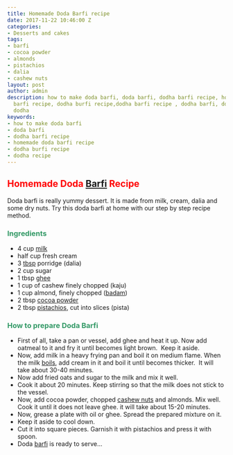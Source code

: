 ```yaml
---
title: Homemade Doda Barfi recipe
date: 2017-11-22 10:46:00 Z
categories:
- Desserts and cakes
tags:
- barfi
- cocoa powder
- almonds
- pistachios
- dalia
- cashew nuts
layout: post
author: admin
description: how to make doda barfi, doda barfi, dodha barfi recipe, homemade doda
  barfi recipe, dodha burfi recipe,dodha barfi recipe , dodha barfi, dodha recipe,
  dodha
keywords:
- how to make doda barfi
- doda barfi
- dodha barfi recipe
- homemade doda barfi recipe
- dodha burfi recipe
- dodha recipe
---
```


<h2><span style="color: #ff0000;"><strong>Homemade Doda <a class="zem_slink" title="Barfi" href="http://en.wikipedia.org/wiki/Barfi" target="_blank" rel="wikipedia noopener">Barfi</a> Recipe</strong></span></h2>
Doda barfi is really yummy dessert. It is made from milk, cream, dalia and some dry nuts. Try this doda barfi at home with our step by step recipe method.
<h3 style="text-align: left;"><span style="color: #339966;"><strong>Ingredients</strong></span></h3>
<ul>
 	<li style="text-align: left;">4 cup <a class="zem_slink" title="Milk" href="http://en.wikipedia.org/wiki/Milk" target="_blank" rel="wikipedia noopener">milk</a></li>
 	<li style="text-align: left;">half cup fresh cream</li>
 	<li style="text-align: left;">3 <a class="zem_slink" title="Tablespoon" href="http://en.wikipedia.org/wiki/Tablespoon" target="_blank" rel="wikipedia noopener">tbsp</a> porridge (dalia)</li>
 	<li style="text-align: left;">2 cup sugar</li>
 	<li style="text-align: left;">1 tbsp <a class="zem_slink" title="Ghee" href="http://en.wikipedia.org/wiki/Ghee" target="_blank" rel="wikipedia noopener">ghee</a></li>
 	<li style="text-align: left;">1 cup of cashew finely chopped (kaju)</li>
 	<li style="text-align: left;">1 cup almond, finely chopped (<a class="zem_slink" title="Almond" href="http://en.wikipedia.org/wiki/Almond" target="_blank" rel="wikipedia noopener">badam</a>)</li>
 	<li style="text-align: left;">2 tbsp <a class="zem_slink" title="Cocoa solids" href="http://en.wikipedia.org/wiki/Cocoa_solids" target="_blank" rel="wikipedia noopener">cocoa powder</a></li>
 	<li style="text-align: left;">2 tbsp <a class="zem_slink" title="Pistachio" href="http://en.wikipedia.org/wiki/Pistachio" target="_blank" rel="wikipedia noopener">pistachios</a>, cut into slices (pista)</li>
</ul>
<h3 style="text-align: left;"><span style="color: #339966;"><strong>How to prepare Doda Barfi</strong></span></h3>
<script async src="//pagead2.googlesyndication.com/pagead/js/adsbygoogle.js"></script>
<!-- post -->
<ins class="adsbygoogle" style="display: block;" data-ad-client="ca-pub-8391089480493038" data-ad-slot="4079886109" data-ad-format="auto"></ins>
<script>
(adsbygoogle = window.adsbygoogle || []).push({});
</script>
<ul>
 	<li style="text-align: left;">First of all, take a pan or vessel, add ghee and heat it up. Now add oatmeal to it and fry it until becomes light brown.  Keep it aside.</li>
 	<li style="text-align: left;">Now, add milk in a heavy frying pan and boil it on medium flame. When the milk <a class="zem_slink" title="Boil" href="http://en.wikipedia.org/wiki/Boil" target="_blank" rel="wikipedia noopener">boils</a>, add cream in it and boil it until becomes thicker.  It will take about 30-40 minutes.</li>
 	<li style="text-align: left;">Now add fried oats and sugar to the milk and mix it well.</li>
 	<li style="text-align: left;">Cook it about 20 minutes. Keep stirring so that the milk does not stick to the vessel.</li>
 	<li style="text-align: left;">Now, add cocoa powder, chopped <a class="zem_slink" title="Cashew" href="http://en.wikipedia.org/wiki/Cashew" target="_blank" rel="wikipedia noopener">cashew nuts</a> and almonds. Mix well. Cook it until it does not leave ghee. it will take about 15-20 minutes.</li>
 	<li style="text-align: left;">Now, grease a plate with oil or ghee. Spread the prepared mixture on it.</li>
 	<li style="text-align: left;">Keep it aside to cool down.</li>
 	<li style="text-align: left;">Cut it into square pieces. Garnish it with pistachios and press it with spoon.</li>
 	<li style="text-align: left;">Doda <a href="https://cookingteach.com/home-made-easy-cashew-burfi-recipe/">barfi</a> is ready to serve...</li>
</ul>
